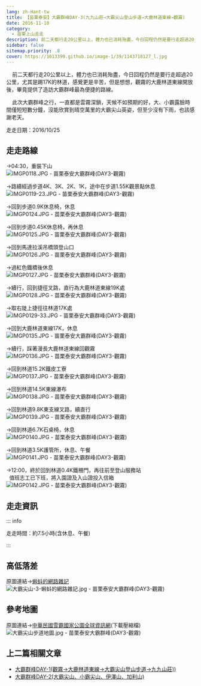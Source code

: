 ```yaml
---
lang: zh-Hant-tw
title: 【苗栗泰安】大霸群峰DAY-3(九九山莊→大霸尖山登山步道→大鹿林道東線→觀霧)
date: 2016-11-10
category: 
  - 苗栗上山走走
description: 前二天都行走20公里以上，體力也已消耗殆盡，今日回程仍然是要行走超過20公里，尤其是踢17K的林道，感覺更是辛苦，但是想想，觀霧的大鹿林道東線開放後，畢竟提供了造訪大霸群峰最為便捷的路線。
sidebar: false
sitemap.priority: .8
cover: https://1013399.github.io/image-1/39/1143718127_l.jpg
---
```


    前二天都行走20公里以上，體力也已消耗殆盡，今日回程仍然是要行走超過20公里，尤其是踢17K的林道，感覺更是辛苦，但是想想，觀霧的大鹿林道東線開放後，畢竟提供了造訪大霸群峰最為便捷的路線。  

<!-- more -->

    此次大霸群峰之行，一直都是雲霧深鎖，天候不如預期的好，大、小霸露臉時間僅短短數分鐘，沒能欣賞到晴空萬里的大霸尖山英姿，但至少沒有下雨，也該感謝老天。

走走日期：2016/10/25


## 走走路線
→04:30，重裝下山  
![IMGP0118.JPG - 苗栗泰安大霸群峰(DAY3-觀霧)](https://1013399.github.io/image-1/39/1143719704_l.jpg)

→路續經過步道4K、3K、2K、1K，途中在步道1.55K觀景點休息  
![IMGP0119-23.JPG - 苗栗泰安大霸群峰(DAY3-觀霧)](https://1013399.github.io/image-1/39/1143716758_l.jpg)

→回到步道0.9K休息椅，休息  
![IMGP0124.JPG - 苗栗泰安大霸群峰(DAY3-觀霧)](https://1013399.github.io/image-1/39/1143716759_l.jpg)

→回到步道0.45K休息椅，再休息  
![IMGP0125.JPG - 苗栗泰安大霸群峰(DAY3-觀霧)](https://1013399.github.io/image-1/39/1143718343_l.jpg)

→回到馬達拉溪吊橋頭登山口  
![IMGP0126.JPG - 苗栗泰安大霸群峰(DAY3-觀霧)](https://1013399.github.io/image-1/39/1143718608_l.jpg)

→過紅色鐵橋後休息  
![IMGP0127.JPG - 苗栗泰安大霸群峰(DAY3-觀霧)](https://1013399.github.io/image-1/39/1143718127_l.jpg)

→續行，回到捷徑叉路，直行為大鹿林道東線19K處  
![IMGP0128.JPG - 苗栗泰安大霸群峰(DAY3-觀霧)](https://1013399.github.io/image-1/39/1143718814_l.jpg)

→取右陡上捷徑往林道17K處  
![IMGP0129-33.JPG - 苗栗泰安大霸群峰(DAY3-觀霧)](https://1013399.github.io/image-1/39/1143718729_l.jpg)

→回到大鹿林道東線17K，休息  
![IMGP0135.JPG - 苗栗泰安大霸群峰(DAY3-觀霧)](https://1013399.github.io/image-1/39/1143718344_l.jpg)

→續行，踩著漫長大鹿林道東線回觀霧  
![IMGP0136.JPG - 苗栗泰安大霸群峰(DAY3-觀霧)](https://1013399.github.io/image-1/39/1143717263_l.jpg)

→回到林道15.2K鐵皮工寮  
![IMGP0137.JPG - 苗栗泰安大霸群峰(DAY3-觀霧)](https://1013399.github.io/image-1/39/1143718610_l.jpg)

→回到林道14.5K東線瀑布  
![IMGP0138.JPG - 苗栗泰安大霸群峰(DAY3-觀霧)](https://1013399.github.io/image-1/39/1143719411_l.jpg)

→回到林道9.8K東支線叉路，續直行  
![IMGP0139.JPG - 苗栗泰安大霸群峰(DAY3-觀霧)](https://1013399.github.io/image-1/39/1143717264_l.jpg)

→回到林道6.7K石桌椅，休息  
![IMGP0140.JPG - 苗栗泰安大霸群峰(DAY3-觀霧)](https://1013399.github.io/image-1/39/1143719412_l.jpg)

→回到林道3.5K護管所，休息、午餐  
![IMGP0141.JPG - 苗栗泰安大霸群峰(DAY3-觀霧)](https://1013399.github.io/image-1/39/1143718129_l.jpg)

→12:00，終於回到林道0.4K鐵柵門，再往前至登山服務站  
  值班志工已下班，將入園證及入山證投入信箱  
![IMGP0142.JPG - 苗栗泰安大霸群峰(DAY3-觀霧)](https://1013399.github.io/image-1/39/1143718612_l.jpg)

## 走走資訊
::: info

走走時間：約7.5小時(含休息、午餐)

:::


## 高低落差
原圖連結→[蝌蚪的網路雜記](http://www.tadpole.net.tw/2011/09/33.html)  
![大霸尖山-3-蝌蚪的網路雜記.jpg - 苗栗泰安大霸群峰(DAY3-觀霧)](https://1013399.github.io/image-1/39/1143718613_l.jpg)


## 參考地圖
原圖連結→[中華民國雪霸國家公園全球資訊網](http://www.spnp.gov.tw/default.aspx)(下載壓縮檔)  
![大霸尖山步道地圖.jpg - 苗栗泰安大霸群峰(DAY3-觀霧)](https://1013399.github.io/image-1/39/1143720001_l.jpg)



## 上二篇相關文章
- [大霸群峰DAY-1(觀霧→大鹿林道東線→大霸尖山登山步道→九九山莊))](/posts/post-41-2016-11-04.html)  
- [大霸群峰DAY-2(大霸尖山、小霸尖山、伊澤山、加利山)](/posts/post-40-2016-11-07.html)